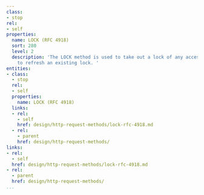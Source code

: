 ```yaml
---
class:
- stop
rel:
- self
properties:
  name: LOCK (RFC 4918)
  sort: 280
  level: 2
  description: 'The LOCK method is used to take out a lock of any access type and
    to refresh an existing lock. '
entities:
- class:
  - stop
  rel:
  - self
  properties:
    name: LOCK (RFC 4918)
  links:
  - rel:
    - self
    href: design/http-request-methods/lock-rfc-4918.md
  - rel:
    - parent
    href: design/http-request-methods/
links:
- rel:
  - self
  href: design/http-request-methods/lock-rfc-4918.md
- rel:
  - parent
  href: design/http-request-methods/
...
```

